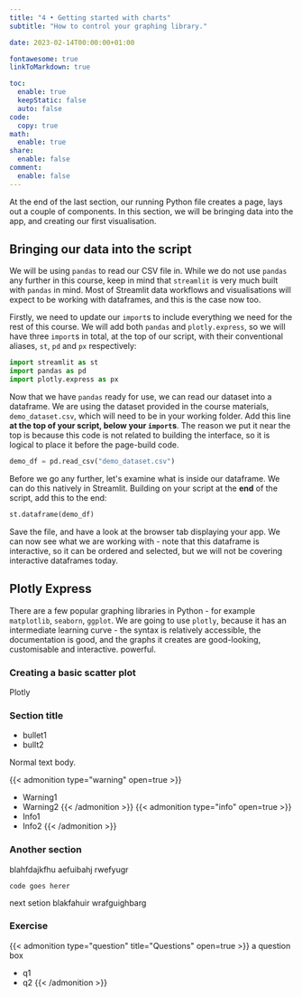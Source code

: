 ```yaml
---
title: "4 • Getting started with charts"
subtitle: "How to control your graphing library."

date: 2023-02-14T00:00:00+01:00

fontawesome: true
linkToMarkdown: true

toc:
  enable: true
  keepStatic: false
  auto: false
code:
  copy: true
math:
  enable: true
share:
  enable: false
comment:
  enable: false
---
```


At the end of the last section, our running Python file creates a page, lays out a couple of components. In this section, we will be bringing data into the app, and creating our first visualisation.

## Bringing our data into the script
We will be using `pandas` to read our CSV file in. While we do not use `pandas` any further in this course, keep in mind that `streamlit` is very much built with `pandas` in mind. Most of Streamlit data workflows and visualisations will expect to be working with dataframes, and this is the case now too.

Firstly, we need to update our `import`s to include everything we need for the rest of this course. We will add both `pandas` and `plotly.express`, so we will have three `import`s in total, at the top of our script, with their conventional aliases, `st`, `pd` and `px` respectively:
```Python
import streamlit as st
import pandas as pd
import plotly.express as px
```
Now that we have `pandas` ready for use, we can read our dataset into a dataframe. We are using the dataset provided in the course materials, `demo_dataset.csv`, which will need to be in your working folder. Add this line **at the top of your script, below your `import`s**. The reason we put it near the top is because this code is not related to building the interface, so it is logical to place it before the page-build code.
```Python
demo_df = pd.read_csv("demo_dataset.csv")
```
Before we go any further, let's examine what is inside our dataframe. We can do this natively in Streamlit. Building on your script at the **end** of the script, add this to the end:
```Python
st.dataframe(demo_df)
```
Save the file, and have a look at the browser tab displaying your app. We can now see what we are working with - note that this dataframe is interactive, so it can be ordered and selected, but we will not be covering interactive dataframes today.

## Plotly Express
There are a few popular graphing libraries in Python - for example `matplotlib`, `seaborn`, `ggplot`. We are going to use `plotly`, because it has an intermediate learning curve - the syntax is relatively accessible, the documentation is good, and the graphs it creates are good-looking, customisable and interactive. powerful.

### Creating a basic scatter plot
Plotly 


### Section title
* bullet1
* bullt2

Normal text body.

{{< admonition type="warning" open=true >}}
- Warning1
- Warning2
{{< /admonition >}}
{{< admonition type="info" open=true >}}
- Info1
- Info2
{{< /admonition >}}

### Another section
blahfdajkfhu aefuibahj rwefyugr

```
code goes herer
```
next setion blakfahuir wrafguighbarg

### Exercise
{{< admonition type="question" title="Questions" open=true >}}
a question box
- q1
- q2
{{< /admonition >}}

